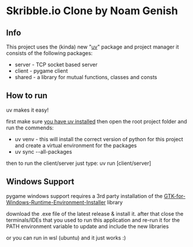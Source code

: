 # Skribble.io Clone by Noam Genish

## Info
This project uses the (kinda) new "[uv](https://docs.astral.sh/uv/)" package and project manager
it consists of the following packages:
- server - TCP socket based server
- client - pygame client
- shared - a library for mutual functions, classes and consts


## How to run
uv makes it easy!

first make sure [you have uv installed](https://docs.astral.sh/uv/getting-started/installation/)
then open the root project folder and run the commends:
- uv venv - this will install the correct version of python for this project and create a virtual environment for the packages
- uv sync --all-packages

then to run the client/server just type:
uv run [client/server]

## Windows Support
pygame windows support requires a 3rd party installation of the [GTK-for-Windows-Runtime-Environment-Installer](https://github.com/tschoonj/GTK-for-Windows-Runtime-Environment-Installer/releases) library

download the .exe file of the latest release & install it. after that close the terminals/IDEs that you used to run this application and re-run it for the PATH environment variable to update and include the new libraries

or you can run in wsl (ubuntu) and it just works :)